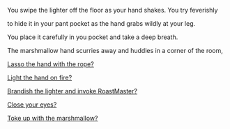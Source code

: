 You swipe the lighter off the floor as your hand shakes. You try feverishly 

to hide it in your pant pocket as the hand grabs wildly at your leg.

You place it carefully in you pocket and take a deep breath.  

The marshmallow hand scurries away and huddles in a corner of the room,


[Lasso the hand with the rope?](../lasso-hand/lasso-hand.md)

[Light the hand on fire?](../light-hand/light-hand.md)

[Brandish the lighter and invoke RoastMaster?](roastmaster/invoke-roastmaster.md)

[Close your eyes?](../experience/experience.md)

[Toke up with the marshmallow?](toke/toke.md)
